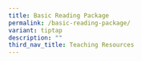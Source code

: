 ```yaml
---
title: Basic Reading Package
permalink: /basic-reading-package/
variant: tiptap
description: ""
third_nav_title: Teaching Resources
---
```

